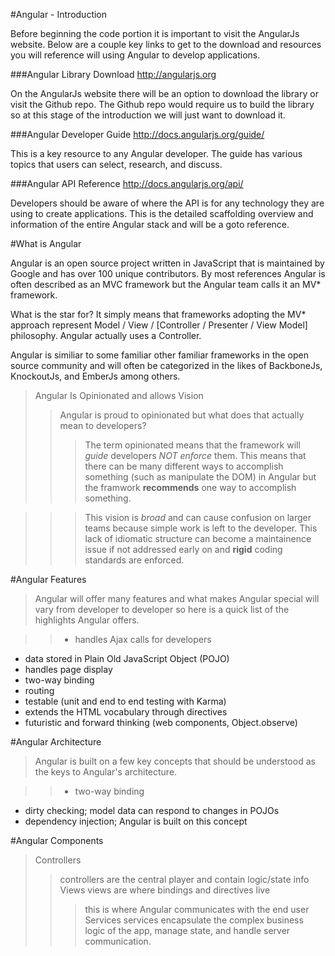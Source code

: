 #Angular - Introduction

Before beginning the code portion it is important to visit the AngularJs website.  Below are a couple key links to get to the download and resources you will reference will using Angular to develop applications.

###Angular Library Download
<http://angularjs.org>  

On the AngularJs website there will be an option to download the library or visit the Github repo.  The Github repo would require us to build the library so at this stage of the introduction we will just want to download it.

###Angular Developer Guide
<http://docs.angularjs.org/guide/>

This is a key resource to any Angular developer.  The guide has various topics that users can select, research, and discuss.

###Angular API Reference
<http://docs.angularjs.org/api/>

Developers should be aware of where the API is for any technology they are using to create applications.  This is the detailed scaffolding overview and information of the entire Angular stack and will be a goto reference.

#What is Angular

Angular is an open source project written in JavaScript that is maintained by Google and has over 100 unique contributors.  By most references Angular is often described as an MVC framework but the Angular team calls it an MV* framework.

What is the star for?  It simply means that frameworks adopting the MV* approach represent Model / View / [Controller / Presenter / View Model] philosophy.  Angular actually uses a Controller.

Angular is similiar to some familiar other familiar frameworks in the open source community and will often be categorized in the likes of BackboneJs, KnockoutJs, and EmberJs among others.

>Angular Is Opinionated and allows Vision
>>Angular is proud to opinionated but what does that actually mean to developers?
>>>The term opinionated means that the framework will *guide* developers *NOT enforce* them.  This means that there can be many different ways to accomplish something (such as manipulate the DOM) in Angular but the framwork **recommends** one way to accomplish something.

>>>This vision is *broad* and can cause confusion on larger teams because simple work is left to the developer.  This lack of idiomatic structure can become a maintainence issue if not addressed early on and **rigid** coding standards are enforced.

#Angular Features
>Angular will offer many features and what makes Angular special will vary from developer to developer so here is a quick list of the highlights Angular offers.

>>* handles Ajax calls for developers
* data stored in Plain Old JavaScript Object (POJO)
* handles page display
* two-way binding
* routing
* testable (unit and end to end testing with Karma)
* extends the HTML vocabulary through directives
* futuristic and forward thinking (web components, Object.observe)

#Angular Architecture
>Angular is built on a few key concepts that should be understood as the keys to Angular's architecture.

>>* two-way binding
* dirty checking; model data can respond to changes in POJOs
* dependency injection; Angular is built on this concept

#Angular Components

>Controllers
>>controllers are the central player and contain logic/state info
>Views
>>views are where bindings and directives live
>>>this is where Angular communicates with the end user
>Services
>>services encapsulate the complex business logic of the app, manage state, and handle server communication.